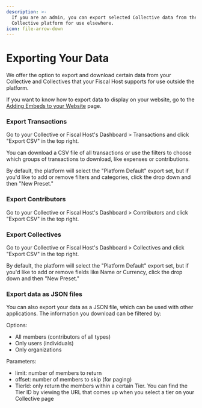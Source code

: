 ```yaml
---
description: >-
  If you are an admin, you can export selected Collective data from the Open
  Collective platform for use elsewhere.
icon: file-arrow-down
---
```


# Exporting Your Data

We offer the option to export and download certain data from your Collective and Collectives that your Fiscal Host supports for use outside the platform.

If you want to know how to export data to display on your website, go to the [Adding Embeds to your Website](../collectives/raising-money/adding-embeds-to-your-website.md) page.

### Export Transactions

Go to your Collective or Fiscal Host's Dashboard > Transactions and click "Export CSV" in the top right.

You can download a CSV file of all transactions or use the filters to choose which groups of transactions to download, like expenses or contributions.

By default, the platform will select the "Platform Default" export set, but if you'd like to add or remove filters and categories, click the drop down and then "New Preset."



### Export Contributors

Go to your Collective or Fiscal Host's Dashboard > Contributors and click "Export CSV" in the top right.



### Export Collectives

Go to your Collective or Fiscal Host's Dashboard > Collectives and click "Export CSV" in the top right.

By default, the platform will select the "Platform Default" export set, but if you'd like to add or remove fields like Name or Currency, click the drop down and then "New Preset."

### &#x20;Export data as JSON files

You can also export your data as a JSON file, which can be used with other applications. The information you download can be filtered by:

Options:

* All members (contributors of all types)
* Only users (individuals)
* Only organizations

Parameters:

* limit: number of members to return
* offset: number of members to skip (for paging)
* TierId: only return the members within a certain Tier. You can find the Tier ID by viewing the URL that comes up when you select a tier on your Collective page
